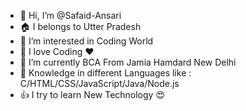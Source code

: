 - 👋 Hi, I’m @Safaid-Ansari
- 🏠 I belongs to Utter Pradesh  
- 👀 I’m interested in Coding World  
- 🙌 I love Coding ❤ 
- 🌱 I’m currently BCA From Jamia Hamdard New Delhi 
- 💞️ Knowledge in different Languages like :  C/HTML/CSS/JavaScript/Java/Node.js 
- 👍 I try to learn New Technology 😍

<!---
Safaid-Ansari/Safaid-Ansari is a ✨ special ✨ repository because its `README.md` (this file) appears on your GitHub profile.
You can click the Preview link to take a look at your changes.
--->
